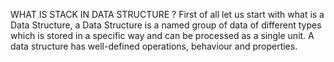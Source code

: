WHAT IS STACK IN DATA STRUCTURE ?
First of all let us start with what is a Data Structure, a Data Structure is a named group of data of different types which is stored in a specific way and can be processed as a single unit. A data structure has well-defined operations, behaviour and properties. 
